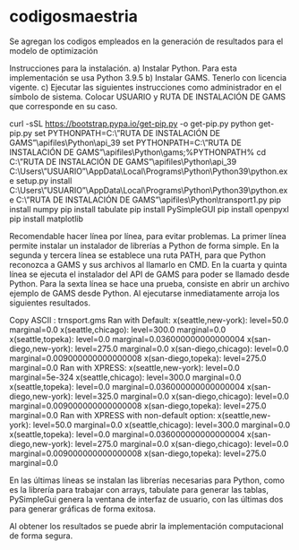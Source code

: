 # codigosmaestria
Se agregan los codigos empleados en la generación de resultados para el modelo de optimización


Instrucciones para la instalación.
a)	Instalar Python. Para esta implementación se usa Python 3.9.5
b)	Instalar GAMS. Tenerlo con licencia vigente.
c)	Ejecutar las siguientes instrucciones como administrador en el símbolo de sistema. Colocar USUARIO y RUTA DE INSTALACIÓN DE GAMS que corresponde en su caso.

curl -sSL https://bootstrap.pypa.io/get-pip.py -o get-pip.py
python get-pip.py
set PYTHONPATH=C:\”RUTA DE INSTALACIÓN DE GAMS”\apifiles\Python\api_39
set PYTHONPATH=C:\”RUTA DE INSTALACIÓN DE GAMS”\apifiles\Python\gams;%PYTHONPATH%
cd C:\”RUTA DE INSTALACIÓN DE GAMS”\apifiles\Python\api_39
C:\Users\”USUARIO”\AppData\Local\Programs\Python\Python39\python.exe setup.py install
C:\Users\”USUARIO”\AppData\Local\Programs\Python\Python39\python.exe C:\”RUTA DE INSTALACIÓN DE GAMS”\apifiles\Python\transport1.py
pip install numpy
pip install tabulate
pip install PySimpleGUI
pip install openpyxl
pip install matplotlib

Recomendable hacer línea por línea, para evitar problemas.
La primer línea permite instalar un instalador de librerías a Python de forma simple.
En la segunda y tercera línea se establece una ruta PATH, para que Python reconozca a GAMS y sus archivos al llamarlo en CMD.
En la cuarta y quinta línea se ejecuta el instalador del API de GAMS para poder se llamado desde Python.
Para la sexta línea se hace una prueba, consiste en abrir un archivo ejemplo de GAMS desde Python. Al ejecutarse inmediatamente arroja los siguientes resultados.

Copy ASCII : trnsport.gms
Ran with Default:
x(seattle,new-york): level=50.0 marginal=0.0
x(seattle,chicago): level=300.0 marginal=0.0
x(seattle,topeka): level=0.0 marginal=0.036000000000000004
x(san-diego,new-york): level=275.0 marginal=0.0
x(san-diego,chicago): level=0.0 marginal=0.009000000000000008
x(san-diego,topeka): level=275.0 marginal=0.0
Ran with XPRESS:
x(seattle,new-york): level=0.0 marginal=5e-324
x(seattle,chicago): level=300.0 marginal=0.0
x(seattle,topeka): level=0.0 marginal=0.036000000000000004
x(san-diego,new-york): level=325.0 marginal=0.0
x(san-diego,chicago): level=0.0 marginal=0.009000000000000008
x(san-diego,topeka): level=275.0 marginal=0.0
Ran with XPRESS with non-default option:
x(seattle,new-york): level=50.0 marginal=0.0
x(seattle,chicago): level=300.0 marginal=0.0
x(seattle,topeka): level=0.0 marginal=0.036000000000000004
x(san-diego,new-york): level=275.0 marginal=0.0
x(san-diego,chicago): level=0.0 marginal=0.009000000000000008
x(san-diego,topeka): level=275.0 marginal=0.0



En las últimas líneas se instalan las librerías necesarias para Python, como es la librería para trabajar con arrays, tabulate para generar las tablas, PySimpleGui genera la ventana de interfaz de usuario, con las últimas dos para generar gráficas de forma exitosa.

Al obtener los resultados se puede abrir la implementación computacional de forma segura.



